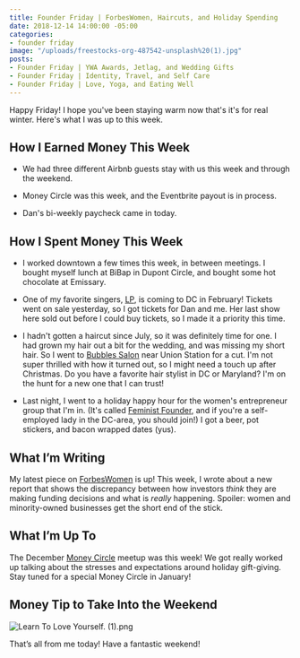 ```yaml
---
title: Founder Friday | ForbesWomen, Haircuts, and Holiday Spending
date: 2018-12-14 14:00:00 -05:00
categories:
- founder friday
image: "/uploads/freestocks-org-487542-unsplash%20(1).jpg"
posts:
- Founder Friday | YWA Awards, Jetlag, and Wedding Gifts
- Founder Friday | Identity, Travel, and Self Care
- Founder Friday | Love, Yoga, and Eating Well
---
```


Happy Friday! I hope you've been staying warm now that's it's for real winter. Here's what I was up to this week. 

## How I Earned Money This Week

* We had three different Airbnb guests stay with us this week and through the weekend.

* Money Circle was this week, and the Eventbrite payout is in process.

* Dan's bi-weekly paycheck came in today.

## **How I Spent Money This Week**

* I worked downtown a few times this week, in between meetings. I bought myself lunch at BiBap in Dupont Circle, and bought some hot chocolate at Emissary. 

* One of my favorite singers, [LP](http://iamlp.com/), is coming to DC in February! Tickets went on sale yesterday, so I got tickets for Dan and me. Her last show here sold out before I could buy tickets, so I made it a priority this time.

* I hadn't gotten a haircut since July, so it was definitely time for one. I had grown my hair out a bit for the wedding, and was missing my short hair. So I went to [Bubbles Salon](http://www.bubblessalons.com/) near Union Station for a cut. I'm not super thrilled with how it turned out, so I might need a touch up after Christmas. Do you have a favorite hair stylist in DC or Maryland? I'm on the hunt for a new one that I can trust!

* Last night, I went to a holiday happy hour for the women's entrepreneur group that I'm in. (It's called [Feminist Founder](https://www.feministfounder.com/), and if you're a self-employed lady in the DC-area, you should join!) I got a beer, pot stickers, and bacon wrapped dates (yus). 

## **What I’m Writing**

My latest piece on [ForbesWomen](https://www.forbes.com/sites/maggiegermano/2018/12/11/investors-think-they-are-fair-but-minority-owned-businesses-are-left-out/) is up! This week, I wrote about a new report that shows the discrepancy between how investors *think* they are making funding decisions and what is *really* happening. Spoiler: women and minority-owned businesses get the short end of the stick.

## **What I’m Up To**

The December [Money Circle](http://maggiegermano.com/moneycircle) meetup was this week! We got really worked up talking about the stresses and expectations around holiday gift-giving. Stay tuned for a special Money Circle in January!

## **Money Tip to Take Into the Weekend**

![Learn To Love Yourself. (1).png](/uploads/Learn%20To%20Love%20Yourself.%20(1).png)

That’s all from me today! Have a fantastic weekend!